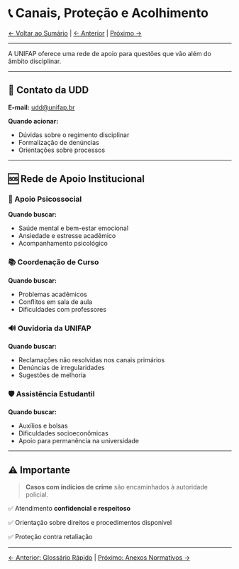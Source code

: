 # 📞 Canais, Proteção e Acolhimento

[← Voltar ao Sumário](../README.md) | [← Anterior](12-glossario-rapido.md) | [Próximo →](14-anexos-normativos.md)

---

A UNIFAP oferece uma rede de apoio para questões que vão além do âmbito disciplinar.

---

## 📧 Contato da UDD

**E-mail:** udd@unifap.br

**Quando acionar:**
- Dúvidas sobre o regimento disciplinar
- Formalização de denúncias
- Orientações sobre processos

---

## 🆘 Rede de Apoio Institucional

### 🧠 Apoio Psicossocial

**Quando buscar:**
- Saúde mental e bem-estar emocional
- Ansiedade e estresse acadêmico
- Acompanhamento psicológico

### 📚 Coordenação de Curso

**Quando buscar:**
- Problemas acadêmicos
- Conflitos em sala de aula
- Dificuldades com professores

### 🔊 Ouvidoria da UNIFAP

**Quando buscar:**
- Reclamações não resolvidas nos canais primários
- Denúncias de irregularidades
- Sugestões de melhoria

### 🛡️ Assistência Estudantil

**Quando buscar:**
- Auxílios e bolsas
- Dificuldades socioeconômicas
- Apoio para permanência na universidade

---

## ⚠️ Importante

> **Casos com indícios de crime** são encaminhados à autoridade policial.

✅ Atendimento **confidencial e respeitoso**

✅ Orientação sobre direitos e procedimentos disponível

✅ Proteção contra retaliação

---

[← Anterior: Glossário Rápido](12-glossario-rapido.md) | [Próximo: Anexos Normativos →](14-anexos-normativos.md)
